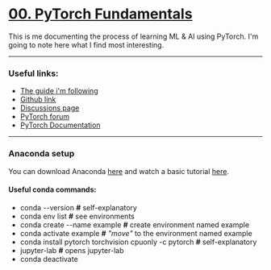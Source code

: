 # [00. PyTorch Fundamentals](https://www.learnpytorch.io/00_pytorch_fundamentals/)
This is me documenting the process of learning ML & AI using PyTorch. I'm going to note here what I find most interesting.

---------------- 

### Useful links:
- [The guide i'm following](https://colab.research.google.com/github/mrdbourke/pytorch-deep-learning/blob/main/00_pytorch_fundamentals.ipynb) 
- [Github link ](https://github.com/mrdbourke/pytorch-deep-learning)
- [Discussions page](https://github.com/mrdbourke/pytorch-deep-learning/discussions)
- [PyTorch forum](https://discuss.pytorch.org/)
- [PyTorch Documentation](https://pytorch.org/docs/stable/)

-------------------
### Anaconda setup
You can download Anaconda [here](https://www.anaconda.com/download) and watch a basic tutorial [here](https://freelearning.anaconda.cloud/get-started-with-anaconda).

#### Useful conda commands:
- conda --version **#** self-explanatory
- conda env list **#** see environments
- conda create --name example **#** create environment named example
- conda activate example **#** *"move"* to the environment named example
- conda install pytorch torchvision cpuonly -c pytorch **#** self-explanatory
- jupyter-lab **#** opens jupyter-lab
- conda deactivate
<!--stackedit_data:
eyJoaXN0b3J5IjpbMjY5ODczOTU0LDIxMjg2MDQxMzgsNjI4MT
I3NDksNTU5MjYxNjk4LC02MzE3MDg5MDcsLTE2Mzg0MjUxNTRd
fQ==
-->